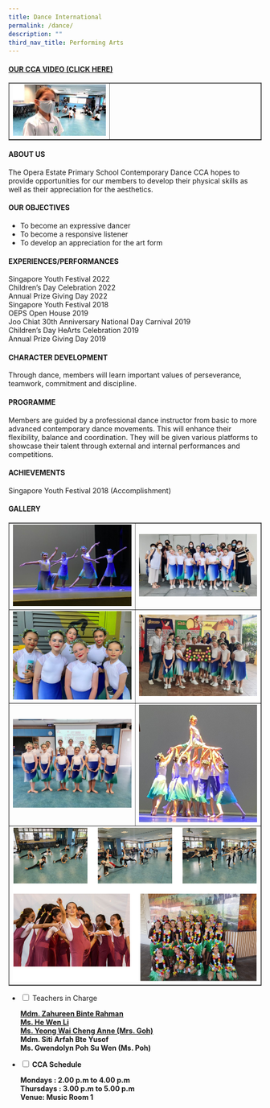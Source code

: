 ```yaml
---
title: Dance International
permalink: /dance/
description: ""
third_nav_title: Performing Arts
---
```

<h4><strong><a title="Our CCA Video (Click here)" href="https://drive.google.com/file/d/1OELZKspUXkxmzB0Zo-Tg7x5cZ25llv_r/view?usp=sharing" target="_blank" rel="noopener">OUR CCA VIDEO (CLICK HERE)</a></strong></h4>
<table style="border-collapse: collapse; width: 100%;" border="1">
<tbody>
<tr>
<td style="width: 40%;"><a href="https://drive.google.com/file/d/1OELZKspUXkxmzB0Zo-Tg7x5cZ25llv_r/view?usp=sharing"><img src="/images/dance1.jpg"></a></td>
<td style="width: 60%;">&nbsp;</td>
</tr>
</tbody>
</table>
<h4><strong>ABOUT US</strong></h4>
<p>The Opera Estate Primary School Contemporary Dance CCA hopes to provide opportunities for our members to develop their physical skills as well as their appreciation for the aesthetics.</p>
<h4><strong>OUR OBJECTIVES</strong></h4>
<ul>
<li>To become an expressive dancer</li>
<li>To become a responsive listener</li>
<li>To develop an appreciation for the art form</li>
</ul>
<h4><strong>EXPERIENCES/PERFORMANCES</strong></h4>
<p>Singapore Youth Festival 2022<br>Children’s Day Celebration 2022<br>Annual Prize Giving Day 2022<br>Singapore Youth Festival 2018<br>OEPS Open House 2019<br>Joo Chiat 30th Anniversary National Day Carnival 2019<br>Children’s Day HeArts Celebration 2019<br>Annual Prize Giving Day 2019</p>
<h4><strong>CHARACTER DEVELOPMENT</strong></h4>
<p>Through dance, members will learn important values of perseverance, teamwork, commitment and discipline.</p>
<h4><strong>PROGRAMME</strong></h4>
<p>Members are guided by a professional dance instructor from basic to more advanced contemporary dance movements. This will enhance their flexibility, balance and coordination. They will be given various platforms to showcase their talent through external and internal performances and competitions.</p>
<h4><strong>ACHIEVEMENTS</strong></h4>
<p>Singapore Youth Festival 2018 (Accomplishment)</p>
<h4><strong>GALLERY</strong></h4>
<table style="border-collapse: collapse; width: 100%;" border="1">
<tbody>
<tr>
<td style="width: 50%;"><img src="/images/md1.jpg"></td>
<td style="width: 50%;"><img src="/images/md2.jpg"></td>
</tr>
<tr>
<td style="width: 50%;"><img src="/images/md3.jpg"></td>
<td style="width: 50%;"><img src="/images/md4.jpg"></td>
</tr>
<tr>
<td style="width: 50%;"><img src="/images/md5.jpg"></td>
<td style="width: 50%;"><img src="/images/md6.jpg"></td>
</tr>
<tr>
<td colspan="2"><img src="/images/dance2.png"></td>
</tr>
</tbody>
</table>

<ul class="jekyllcodex_accordion">
<li><input id="accordion1" type="checkbox"> <label for="accordion1">Teachers in Charge</label>
<div>
<p><u><strong>Mdm. Zahureen Binte Rahman<br>Ms. He Wen Li<br>Ms. Yeong Wai Cheng Anne (Mrs. Goh)</strong></u><strong><br>Mdm. Siti Arfah Bte Yusof<br>Ms. Gwendolyn Poh Su Wen (Ms. Poh)</strong></p><strong>
</strong></div><strong>
</strong></li><strong>
<li><input id="accordion2" type="checkbox"> <label for="accordion2">CCA Schedule</label>
<div>
<p>Mondays : 2.00 p.m to 4.00 p.m<br>Thursdays : 3.00 p.m to 5.00 p.m<br>Venue: Music Room 1</p>
</div>
</li>
</strong></ul>